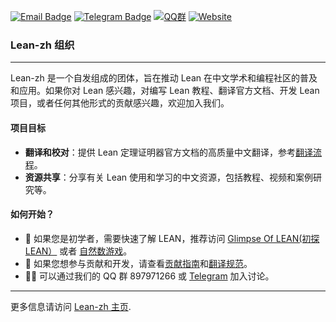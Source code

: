 [![Email Badge](https://img.shields.io/badge/Email-联系我们-informational?style=flat&logo=microsoft-outlook&logoColor=white)](mailto:leanprover@outllook.com)
[![Telegram Badge](https://img.shields.io/badge/Telegram-加入讨论-blue?style=flat&logo=telegram&logoColor=white)](https://t.me/Lean_zh_CN)
[![QQ群](https://img.shields.io/badge/QQ-加入群聊-blue.svg?logo=tencent-qq&style=flat)](http://qm.qq.com/cgi-bin/qm/qr?_wv=1027&k=tC0R88AwoljjpvA2fGAvkucJCOeJnLDR&authKey=AHE8WSVpMeNAoc4Ax8%2BkiM%2FrBkAcpFfcuc7V746wcdIWXYloyGWcn2IkBhpVsumI&noverify=0&group_code=897971266)
[![Website](https://img.shields.io/badge/Website-访问主页-blue.svg?style=flat)](https://www.leanprover.cn)

### Lean-zh 组织
---

Lean-zh 是一个自发组成的团体，旨在推动 Lean 在中文学术和编程社区的普及和应用。如果你对 Lean 感兴趣，对编写 Lean 教程、翻译官方文档、开发 Lean 项目，或者任何其他形式的贡献感兴趣，欢迎加入我们。

#### 项目目标
- **翻译和校对**：提供 Lean 定理证明器官方文档的高质量中文翻译，参考[翻译流程](https://github.com/orgs/Lean-zh/projects/2)。
- **资源共享**：分享有关 Lean 使用和学习的中文资源，包括教程、视频和案例研究等。

#### 如何开始？

- 📘 如果您是初学者，需要快速了解 LEAN，推荐访问 [Glimpse Of LEAN(初探 LEAN）](https://www.leanprover.cn/GlimpseOfLean/) 或者 [自然数游戏](https://game.lookeng.cn/#/g/local/NNG4)。
- 🌟 如果您想参与贡献和开发，请查看[贡献指南](../CONTRIBUTING.md)和[翻译规范](https://github.com/Lean-zh/fp-lean-zh/issues/1)。
- 👩‍💻 可以通过我们的 QQ 群 897971266 或 [Telegram](https://t.me/Lean_zh_CN) 加入讨论。

---
更多信息请访问 [Lean-zh 主页](https://www.leanprover.cn/).
